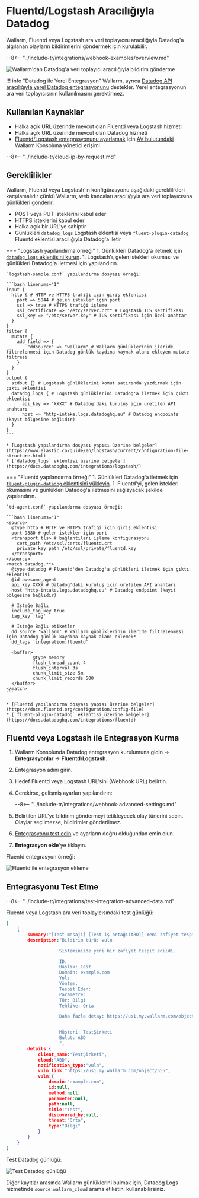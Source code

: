 # Fluentd/Logstash Aracılığıyla Datadog

Wallarm, Fluentd veya Logstash ara veri toplayıcısı aracılığıyla Datadog'a algılanan olayların bildirimlerini göndermek için kurulabilir.

--8<-- "../include-tr/integrations/webhook-examples/overview.md"

![Wallarm'dan Datadog'a veri toplayıcı aracılığıyla bildirim gönderme](../../../../images/user-guides/settings/integrations/wallarm-log-collector-datadog.png)

!!! info "Datadog ile Yerel Entegrasyon"
    Wallarm, ayrıca [Datadog API aracılığıyla yerel Datadog entegrasyonunu](../datadog.md) destekler. Yerel entegrasyonun ara veri toplayıcısının kullanılmasını gerektirmez.

## Kullanılan Kaynaklar

* Halka açık URL üzerinde mevcut olan Fluentd veya Logstash hizmeti
* Halka açık URL üzerinde mevcut olan Datadog hizmeti
* [Fluentd/Logstash entegrasyonunu ayarlamak](#setting-up-integration-with-fluentd-or-logstash) için [AV bulutundaki](https://my.wallarm.com) Wallarm Konsoluna yönetici erişimi

--8<-- "../include-tr/cloud-ip-by-request.md"

## Gereklilikler

Wallarm, Fluentd veya Logstash'ın konfigürasyonu aşağıdaki gereklilikleri karşılamalıdır çünkü Wallarm, web kancaları aracılığıyla ara veri toplayıcısına günlükleri gönderir:

* POST veya PUT isteklerini kabul eder
* HTTPS isteklerini kabul eder
* Halka açık bir URL'ye sahiptir
* Günlükleri `datadog_logs` Logstash eklentisi veya `fluent-plugin-datadog` Fluentd eklentisi aracılığıyla Datadog'a iletir

=== "Logstash yapılandırma örneği"
    1. Günlükleri Datadog'a iletmek için [`datadog_logs` eklentisini kurun](https://github.com/DataDog/logstash-output-datadog_logs#how-to-install-it). 
    1. Logstash'ı, gelen istekleri okuması ve günlükleri Datadog'a iletmesi için yapılandırın.

    `logstash-sample.conf` yapılandırma dosyası örneği:

    ```bash linenums="1"
    input {
      http { # HTTP ve HTTPS trafiği için giriş eklentisi
        port => 5044 # gelen istekler için port
        ssl => true # HTTPS trafiği işleme
        ssl_certificate => "/etc/server.crt" # Logstash TLS sertifikası
        ssl_key => "/etc/server.key" # TLS sertifikası için özel anahtar
      }
    }
    filter {
      mutate {
        add_field => {
            "ddsource" => "wallarm" # Wallarm günlüklerinin ileride filtrelenmesi için Datadog günlük kaydına kaynak alanı ekleyen mutate filtresi
        }
      }
    }
    output {
      stdout {} # Logstash günlüklerini komut satırında yazdırmak için çıktı eklentisi
      datadog_logs { # Logstash günlüklerini Datadog'a iletmek için çıktı eklentisi
          api_key => "XXXX" # Datadog'daki kuruluş için üretilen API anahtarı
          host => "http-intake.logs.datadoghq.eu" # Datadog endpoints (kayıt bölgesine bağlıdır)
      }
    }
    ```

    * [Logstash yapılandırma dosyası yapısı üzerine belgeler](https://www.elastic.co/guide/en/logstash/current/configuration-file-structure.html)
    * [`datadog_logs` eklentisi üzerine belgeler](https://docs.datadoghq.com/integrations/logstash/)
=== "Fluentd yapılandırma örneği"
    1. Günlükleri Datadog'a iletmek için [`fluent-plugin-datadog` eklentisini yükleyin](https://github.com/DataDog/fluent-plugin-datadog#pre-requirements).
    1. Fluentd'yi, gelen istekleri okumasını ve günlükleri Datadog'a iletmesini sağlayacak şekilde yapılandırın.

    `td-agent.conf` yapılandırma dosyası örneği:

    ```bash linenums="1"
    <source>
      @type http # HTTP ve HTTPS trafiği için giriş eklentisi
      port 9880 # gelen istekler için port
      <transport tls> # bağlantıları işleme konfigürasyonu
        cert_path /etc/ssl/certs/fluentd.crt
        private_key_path /etc/ssl/private/fluentd.key
      </transport>
    </source>
    <match datadog.**>
      @type datadog # Fluentd'den Datadog'a günlükleri iletmek için çıktı eklentisi
      @id awesome_agent
      api_key XXXX # Datadog'daki kuruluş için üretilen API anahtarı
      host 'http-intake.logs.datadoghq.eu' # Datadog endpoint (kayıt bölgesine bağlıdır)
    
      # İsteğe Bağlı
      include_tag_key true
      tag_key 'tag'
    
      # İsteğe Bağlı etiketler
      dd_source 'wallarm' # Wallarm günlüklerinin ileride filtrelenmesi için Datadog günlük kaydına kaynak alanı eklemek*
      dd_tags 'integration:fluentd'
    
      <buffer>
              @type memory
              flush_thread_count 4
              flush_interval 3s
              chunk_limit_size 5m
              chunk_limit_records 500
      </buffer>
    </match>
    ```

    * [Fluentd yapılandırma dosyası yapısı üzerine belgeler](https://docs.fluentd.org/configuration/config-file)
    * [`fluent-plugin-datadog` eklentisi üzerine belgeler](https://docs.datadoghq.com/integrations/fluentd)

## Fluentd veya Logstash ile Entegrasyon Kurma

1. Wallarm Konsolunda Datadog entegrasyon kurulumuna gidin → **Entegrasyonlar** → **Fluentd**/**Logstash**.
1. Entegrasyon adını girin.
1. Hedef Fluentd veya Logstash URL'sini (Webhook URL) belirtin.
1. Gerekirse, gelişmiş ayarları yapılandırın:

    --8<-- "../include-tr/integrations/webhook-advanced-settings.md"
1. Belirtilen URL'ye bildirim göndermeyi tetikleyecek olay türlerini seçin. Olaylar seçilmezse, bildirimler gönderilmez.
1. [Entegrasyonu test edin](#testing-integration) ve ayarların doğru olduğundan emin olun.
1. **Entegrasyon ekle**'ye tıklayın. 

Fluentd entegrasyon örneği:

![Fluentd ile entegrasyon ekleme](../../../../images/user-guides/settings/integrations/add-fluentd-integration.png)

## Entegrasyonu Test Etme

--8<-- "../include-tr/integrations/test-integration-advanced-data.md"

Fluentd veya Logstash ara veri toplayıcısındaki test günlüğü:

```json
[
    {
        summary:"[Test mesajı] [Test iş ortağı(ABD)] Yeni zafiyet tespit edildi",
        description:"Bildirim türü: vuln

                    Sisteminizde yeni bir zafiyet tespit edildi.

                    ID: 
                    Başlık: Test
                    Domain: example.com
                    Yol: 
                    Yöntem: 
                    Tespit Eden: 
                    Parametre: 
                    Tür: Bilgi
                    Tehlike: Orta

                    Daha fazla detay: https://us1.my.wallarm.com/object/555


                    Müşteri: TestŞirketi
                    Bulut: ABD
                    ",
        details:{
            client_name:"TestŞirketi",
            cloud:"ABD",
            notification_type:"vuln",
            vuln_link:"https://us1.my.wallarm.com/object/555",
            vuln:{
                domain:"example.com",
                id:null,
                method:null,
                parameter:null,
                path:null,
                title:"Test",
                discovered_by:null,
                threat:"Orta",
                type:"Bilgi"
            }
        }
    }
]
```

Test Datadog günlüğü:

![Test Datadog günlüğü](../../../../images/user-guides/settings/integrations/test-datadog-vuln-detected.png)

Diğer kayıtlar arasında Wallarm günlüklerini bulmak için, Datadog Logs hizmetinde `source:wallarm_cloud` arama etiketini kullanabilirsiniz.

